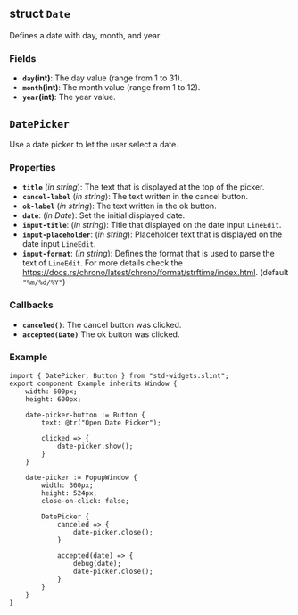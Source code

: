 <!-- Copyright © SixtyFPS GmbH <info@slint.dev> ; SPDX-License-Identifier: MIT -->

## struct `Date`

Defines a date with day, month, and year

### Fields

-   **`day`(int)**: The day value (range from 1 to 31).
-   **`month`(int)**: The month value (range from 1 to 12).
-   **`year`(int)**: The year value.

## `DatePicker`

Use a date picker to let the user select a date.

### Properties

-   **`title`** (_in_ _string_): The text that is displayed at the top of the picker.
-   **`cancel-label`** (_in_ _string_): The text written in the cancel button.
-   **`ok-label`** (_in_ _string_): The text written in the ok button.
-   **`date`**: (_in_ _Date_): Set the initial displayed date.
-   **`input-title`**: (_in_ _string_): Title that displayed on the date input `LineEdit`.
-   **`input-placeholder`**: (_in_ _string_): Placeholder text that is displayed on the date input `LineEdit`.
-   **`input-format`**: (_in_ _string_): Defines the format that is used to parse the text of `LineEdit`. For more details check the <https://docs.rs/chrono/latest/chrono/format/strftime/index.html>. (default `"%m/%d/%Y"`)

### Callbacks

-   **`canceled()`**: The cancel button was clicked.
-   **`accepted(Date)`** The ok button was clicked.

### Example

```slint
import { DatePicker, Button } from "std-widgets.slint";
export component Example inherits Window {
    width: 600px;
    height: 600px;

    date-picker-button := Button {
        text: @tr("Open Date Picker");

        clicked => {
            date-picker.show();
        }
    }

    date-picker := PopupWindow {
        width: 360px;
        height: 524px;
        close-on-click: false;

        DatePicker {
            canceled => {
                date-picker.close();
            }

            accepted(date) => {
                debug(date);
                date-picker.close();
            }
        }
    }
}
```
